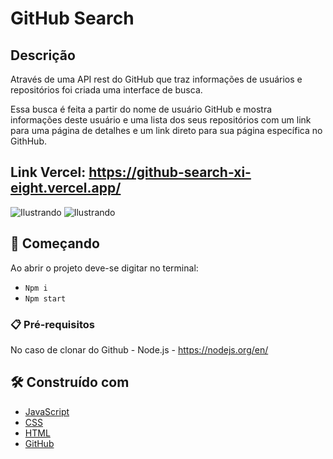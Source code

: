 # GitHub Search

## Descrição
Através de uma API rest do GitHub que traz informações de usuários e repositórios foi criada uma interface de busca.

Essa busca é feita a partir do nome de usuário GitHub e mostra informações deste usuário e uma lista dos seus repositórios com um link para uma página de detalhes e um link direto para sua página específica no GithHub.

## Link Vercel: https://github-search-xi-eight.vercel.app/

![Ilustrando](https://user-images.githubusercontent.com/90703690/200434517-fc1e94ec-7e25-43d4-af6d-259235aaa10c.png)
![Ilustrando](https://user-images.githubusercontent.com/90703690/200434633-0c436821-e229-4476-9c60-7bd3f836c5fa.png)

## 🚀 Começando

Ao abrir o projeto deve-se digitar no terminal:

- `Npm i`
- `Npm start`

### 📋 Pré-requisitos

No caso de clonar do Github - Node.js - https://nodejs.org/en/

## 🛠️ Construído com

* [JavaScript](https://developer.mozilla.org/pt-BR/docs/Web/JavaScript)
* [CSS](https://developer.mozilla.org/pt-BR/docs/Web/CSS)
* [HTML](https://developer.mozilla.org/pt-BR/docs/Web/HTML) 
* [GitHub](https://github.com/)
